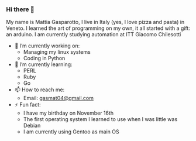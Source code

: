 ### Hi there 👋
My name is Mattia Gasparotto, I live in Italy (yes, I love pizza and pasta) in Veneto. I learned the art of programming on my own, it all started with a gift: an arduino.
I am currently studying automation at ITT Giacomo Chilesotti

- 🔭 I’m currently working on:
  - Managing my linux systems
  - Coding in Python
- 🌱 I’m currently learning:
  - PERL
  - Ruby
  - Go
- 📫 How to reach me:
  - Email: gasmat04@gmail.com
- ⚡ Fun fact:
  - I have my birthday on November 16th
  - The first operating system I learned to use when I was little was Debian
  - I am currently using Gentoo as main OS

